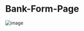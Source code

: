 # Bank-Form-Page
![image](https://github.com/user-attachments/assets/0f7ef791-a278-4c59-8acc-fa1ccbcbc5b4)
